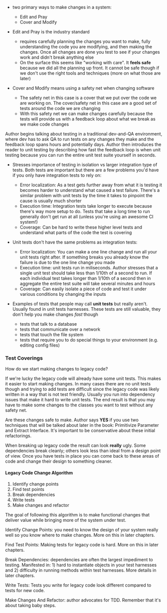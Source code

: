 - two primary ways to make changes in a system:
  - Edit and Pray
  - Cover and Modify

- Edit and Pray is the industry standard
  - requires carefully planning the changes you want to make, fully understanding the code you are modifying, and then making the changes. Once all changes are done you test to see if your changes work and didn't break anything else
  - On the surface this seems like "working with care". It **feels safe** because we did all the planning up front. It cannot be safe though if we don't use the right tools and techniques (more on what those are later)

- Cover and Modify means using a safety net when changing software
  - The safety net in this case is a cover that we put over the code we are working on. The cover/safety net in this case are a good set of tests around the code we are changing
  - With this safety net we can make changes carefully because the tests will provide us with a feedback loop about what we break as we make code changes

Author begins talking about testing in a traditional dev-and-QA environment, where dev has to ask QA to run tests on any changes they make and the feedback loop spans hours and potentially days. Author then introduces the reader to unit testing by describing how fast the feedback loop is when unit testing because you can run the entire unit test suite yourself in seconds.

- Stresses importance of testing in isolation vs larger integration type of tests. Both tests are important but there are a few problems you'd have if you only have integration tests to rely on:
  - Error localization: As a test gets further away from what it is testing it becomes harder to understand what caused a test failure. There's a similar problem with unit tests by the time it takes to pinpoint the cause is usually much shorter
  - Execution time: Integration tests take longer to execute because there's way more setup to do. Tests that take a long time to run generally don't get run at all (unless you're using an awesome CI system!)
  - Coverage: Can be hard to write these higher level tests and understand what parts of the code the test is covering

- Unit tests don't have the same problems as integration tests:
  - Error localization: You can make a one line change and run all your unit tests right after. If something breaks you already know the failure is due to the one line change you made
  - Execution time: unit tests run in miliseconds. Author stresses that a single unit test should take less than 1/10th of a second to run. If each individual test takes longer than 1/10th of a second then in aggregate the entire test suite will take several minutes and hours
  - Coverage: Can easily isolate a piece of code and test it under various conditions by changing the inputs

- Examples of tests that people may call **unit tests** but really aren't. Usually found in unit tests harnesses. These tests are still valuable, they don't help you make changes *fast* though
  - tests that talk to a database
  - tests that communicate over a network
  - tests that touch the file system
  - tests that require you to do special things to your environment (e.g. editing config files)


### Test Coverings

How do we start making changes to legacy code?

If we're lucky the legacy code will already have some unit tests. This makes it
easier to start making changes. In many cases there are no unit tests though
and trying to add tests are difficult since the legacy code was likely written
in a way that is not test friendly. Usually you run into dependency issues that
make it hard to write unit tests. The end result is that you may have to make
some changes to the classes you want to test without any safety net.

Are these changes safe to make. Author says **YES** if you use two techniques
that will be talked about later in the book: Primitivize Parameter and Extract
Interface. It's important to be conservative about these initial refactorings.

When breaking up legacy code the result can look **really** ugly. Some
dependencies break cleanly; others look less than ideal from a design point of
view. Once you have tests in place you can come back to these areas of code and
change their design to something cleaner.

#### Legacy Code Change Algorithm

1. Identify change points
2. Find test points
3. Break dependencies
4. Write tests
5. Make changes and refactor

The goal of following this algorithm is to make functional changes that deliver
value while bringing more of the system under test.

Identify Change Points: you need to know the design of your system really well
so you know where to make changes. More on this in later chapters.

Find Test Points: Making tests for legacy code is hard. More on this in later
chapters.

Break Dependencies: dependencies are often the largest impediment to testing.
Manifested in: 1) hard to instantiate objects in your test harnesses and 2)
difficulty in running methods within test harnesses. More details in later chapters.

Write Tests: Tests you write for legacy code look different compared to tests
for new code.

Make Changes And Refactor: author advocates for TDD. Remember that it's about
taking baby steps.
